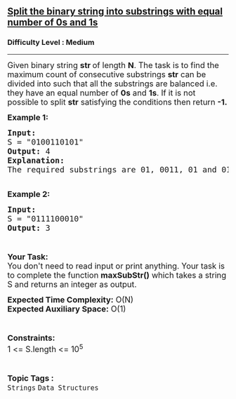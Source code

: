 <h2><a href="https://practice.geeksforgeeks.org/problems/split-the-binary-string-into-substrings-with-equal-number-of-0s-and-1s/1?utm_source=geeksforgeeks&utm_medium=article_practice_tab&utm_campaign=article_practice_tab">Split the binary string into substrings with equal number of 0s and 1s</a></h2><h3>Difficulty Level : Medium</h3><hr><div class="problems_problem_content__Xm_eO"><p><span style="font-size:18px">Given binary string&nbsp;<strong>str </strong>of length <strong>N</strong>. The task is to find the maximum count of consecutive substrings&nbsp;<strong>str</strong>&nbsp;can be divided into such that all the substrings are balanced i.e. they have an equal number of&nbsp;<strong>0s</strong>&nbsp;and&nbsp;<strong>1s</strong>. If it is not possible to split&nbsp;<strong>str</strong>&nbsp;satisfying the conditions then return&nbsp;<strong>-1.</strong></span></p>

<p><span style="font-size:18px"><strong>Example 1:</strong></span></p>

<pre><span style="font-size:18px"><strong>Input:</strong>
S = "0100110101"
<strong>Output: </strong>4
<strong>Explanation:</strong> 
The required substrings are 01, 0011, 01 and 01.

</span></pre>

<p><span style="font-size:18px"><strong>Example 2:</strong></span></p>

<pre><span style="font-size:18px"><strong>Input:</strong>
S = "0111100010"
<strong>Output: </strong>3
</span></pre>

<p>&nbsp;</p>

<p><span style="font-size:18px"><strong>Your Task:&nbsp;&nbsp;</strong><br>
You don't need to read input or print anything. Your task is to complete the function <strong>maxSubStr</strong><strong>()</strong>&nbsp;which takes a&nbsp;string S&nbsp;and returns an integer as output.</span></p>

<p><span style="font-size:18px"><strong>Expected Time Complexity:</strong> O(N)<br>
<strong>Expected Auxiliary Space:</strong> O(1)</span></p>

<p>&nbsp;</p>

<p><span style="font-size:18px"><strong>Constraints:</strong><br>
1 &lt;= S.length &lt;= 10<sup>5</sup></span></p>
</div><br><p><span style=font-size:18px><strong>Topic Tags : </strong><br><code>Strings</code>&nbsp;<code>Data Structures</code>&nbsp;